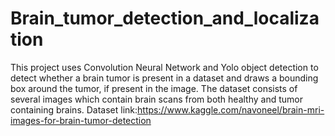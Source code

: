 # Brain_tumor_detection_and_localization
This project uses Convolution Neural Network and Yolo object detection to detect whether a brain tumor is present in a dataset and draws a bounding box around the tumor, if present in the image. The dataset consists of several images which contain brain scans from both healthy and tumor containing brains.
Dataset link:https://www.kaggle.com/navoneel/brain-mri-images-for-brain-tumor-detection
